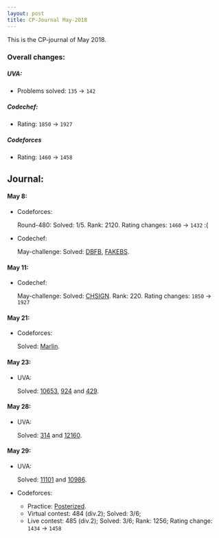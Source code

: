 ```yaml
---
layout: post
title: CP-Journal May-2018
---
```

This is the CP-journal of May 2018.


### Overall changes:
##### UVA:
- Problems solved: `135` -> `142`

##### Codechef:
- Rating: `1850` -> `1927`

##### Codeforces
- Rating: `1460` -> `1458`

## Journal:
#### May 8: 
- Codeforces:

    Round-480: Solved: 1/5. Rank: 2120. Rating changes: `1460` -> `1432` :(
- Codechef:

    May-challenge: Solved: [DBFB](https://www.codechef.com/MAY18A/problems/DBFB), [FAKEBS](https://www.codechef.com/MAY18A/problems/FAKEBS).
    
#### May 11: 
- Codechef:

    May-challenge: Solved: [CHSIGN](https://www.codechef.com/MAY18A/problems/CHSIGN). Rank: 220. Rating changes: `1850` -> `1927`
    
#### May 21: 
- Codeforces:

    Solved: [Marlin](http://www.codeforces.com/problemset/problem/980/B).

#### May 23: 
- UVA:

    Solved: [10653](http://uva.onlinejudge.org/index.php?option=com_onlinejudge&Itemid=8&category=24&page=show_problem&problem=1594), [924](http://uva.onlinejudge.org/index.php?option=com_onlinejudge&Itemid=8&category=24&page=show_problem&problem=865)  and [429](http://uva.onlinejudge.org/index.php?option=com_onlinejudge&Itemid=8&category=24&page=show_problem&problem=370).
    
#### May 28:
- UVA:
    
    Solved: [314](http://uva.onlinejudge.org/index.php?option=com_onlinejudge&Itemid=8&category=24&page=show_problem&problem=250) and [12160](http://uva.onlinejudge.org/index.php?option=com_onlinejudge&Itemid=8&category=24&page=show_problem&problem=3312).
    
#### May 29:
- UVA:

    Solved: [11101](http://uva.onlinejudge.org/index.php?option=com_onlinejudge&Itemid=8&category=24&page=show_problem&problem=2042) and [10986](http://uva.onlinejudge.org/index.php?option=com_onlinejudge&Itemid=8&category=24&page=show_problem&problem=1927).
    
- Codeforces:
    * Practice: [Posterized](http://codeforces.com/contest/980/problem/C).
    * Virtual contest: 484 (div.2); Solved: 3/6;
    * Live contest: 485 (div.2); Solved: 3/6; Rank: 1256; Rating change: `1434` -> `1458`
    
